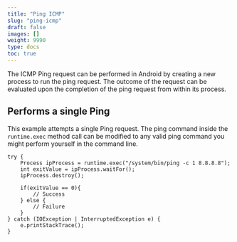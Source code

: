 ```yaml
---
title: "Ping ICMP"
slug: "ping-icmp"
draft: false
images: []
weight: 9990
type: docs
toc: true
---
```


The ICMP Ping request can be performed in Android by creating a new process to run the ping request. The outcome of the request can be evaluated upon the completion of the ping request from within its process.

## Performs a single Ping
This example attempts a single Ping request. The ping command inside the `runtime.exec` method call can be modified to any valid ping command you might perform yourself in the command line.

    try {
        Process ipProcess = runtime.exec("/system/bin/ping -c 1 8.8.8.8");
        int exitValue = ipProcess.waitFor();
        ipProcess.destroy();
        
        if(exitValue == 0){
            // Success
        } else { 
            // Failure
        }
    } catch (IOException | InterruptedException e) {
        e.printStackTrace();
    }

